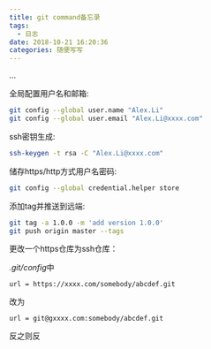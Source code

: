 ```yaml
---
title: git command备忘录
tags:
  - 日志 
date: 2018-10-21 16:20:36
categories: 随便写写
---
```

...
<!--more-->

全局配置用户名和邮箱:
```bash
git config --global user.name "Alex.Li"
git config --global user.email "Alex.Li@xxxx.com"
```

ssh密钥生成:
```bash
ssh-keygen -t rsa -C "Alex.Li@xxxx.com"
```

储存https/http方式用户名密码:
```bash
git config --global credential.helper store
```

添加tag并推送到远端:
```bash
git tag -a 1.0.0 -m 'add version 1.0.0'
git push origin master --tags
```

更改一个https仓库为ssh仓库：

*.git/config*中
```
url = https://xxxx.com/somebody/abcdef.git
```
改为
```
url = git@gxxxx.com:somebody/abcdef.git
```
反之则反

